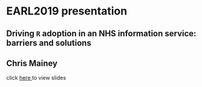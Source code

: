 # EARL2019 presentation  


 
## Driving `R` adoption in an NHS information service: barriers and solutions

## Chris Mainey


click <a href="https://chrismainey.github.io/EARL_2019_presentation/R_in_an_NHSTrust.html#">here </a> to view slides

